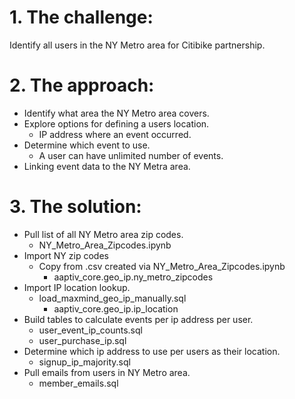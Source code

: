 # 1. The challenge: 
Identify all users in the NY Metro area for Citibike partnership.
# 2. The approach:
- Identify what area the NY Metro area covers.
- Explore options for defining a users location.
  - IP address where an event occurred.
- Determine which event to use.
  - A user can have unlimited number of events.
- Linking event data to the NY Metra area.
# 3. The solution:
- Pull list of all NY Metro area zip codes.
  - NY_Metro_Area_Zipcodes.ipynb
- Import NY zip codes
  - Copy from .csv created via NY_Metro_Area_Zipcodes.ipynb
    - aaptiv_core.geo_ip.ny_metro_zipcodes
- Import IP location lookup.
  - load_maxmind_geo_ip_manually.sql
    - aaptiv_core.geo_ip.ip_location
- Build tables to calculate events per ip address per user.
  - user_event_ip_counts.sql
  - user_purchase_ip.sql
- Determine which ip address to use per users as their location.
  - signup_ip_majority.sql
- Pull emails from users in NY Metro area.
  - member_emails.sql
